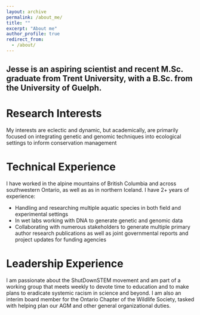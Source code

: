 ```yaml
---
layout: archive
permalink: /about_me/
title: ""
excerpt: "About me"
author_profile: true
redirect_from: 
  - /about/
---
```


##  Jesse is an aspiring scientist and recent M.Sc. graduate from Trent University, with a B.Sc. from the University of Guelph.

# Research Interests
My interests are eclectic and dynamic, but academically, are primarily focused on integrating genetic and genomic techniques into ecological settings to inform conservation management

# Technical Experience
I have worked in the alpine mountains of British Columbia and across southwestern Ontario, as well as as in northern Iceland. 
I have 2+ years of experience:
* Handling and researching multiple aquatic species in both field and experimental settings
* In wet labs working with DNA to generate genetic and genomic data
* Collaborating with numerous stakeholders to generate multiple primary author research publications as well as joint governmental reports and project updates for funding agencies

# Leadership Experience
I am passionate about the ShutDownSTEM movement and am part of a working group that meets weekly to devote time to education and to make plans to eradicate systemic racism in science and beyond. 
I am also an interim board member for the Ontario Chapter of the Wildlife Society, tasked with helping plan our AGM and other general organizational duties.
